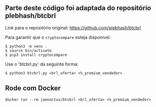 ## Parte deste código foi adaptada do repositório plebhash/btcbrl
Link para o repositório original: https://github.com/plebhash/btcbrl

Para garantir que o `cryptocompare` esteja disponível:

```
$ python3 -m venv .
$ source bin/activate
$ pip3 install cryptocompare
```

Use o 'btcbrl.py' da seguinte forma:
```
$ python3 btcbrl.py <brl_oferta> <%_premium_vendedor>
```

## Rode com Docker

```
docker run --rm jaonoctus/btcbrl <brl_oferta> <%_premium_vendedor>
```
